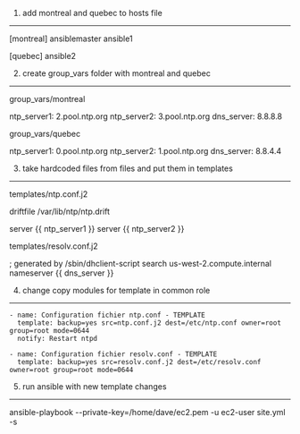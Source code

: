 1. add montreal and quebec to hosts file
------------

[montreal]
ansiblemaster
ansible1

[quebec]
ansible2



2. create group_vars folder with montreal and quebec
------------

group_vars/montreal

ntp_server1: 2.pool.ntp.org
ntp_server2: 3.pool.ntp.org
dns_server: 8.8.8.8


group_vars/quebec

ntp_server1: 0.pool.ntp.org
ntp_server2: 1.pool.ntp.org
dns_server: 8.8.4.4



3. take hardcoded files from files and put them in templates
------------


templates/ntp.conf.j2

driftfile /var/lib/ntp/ntp.drift

server {{ ntp_server1 }}
server {{ ntp_server2 }}


templates/resolv.conf.j2

; generated by /sbin/dhclient-script
search us-west-2.compute.internal
nameserver {{ dns_server }}




4. change copy modules for template in common role
------------

	- name: Configuration fichier ntp.conf - TEMPLATE
	  template: backup=yes src=ntp.conf.j2 dest=/etc/ntp.conf owner=root group=root mode=0644
	  notify: Restart ntpd

	- name: Configuration fichier resolv.conf - TEMPLATE
	  template: backup=yes src=resolv.conf.j2 dest=/etc/resolv.conf owner=root group=root mode=0644




5. run ansible with new template changes
------------

ansible-playbook --private-key=/home/dave/ec2.pem -u ec2-user site.yml -s
